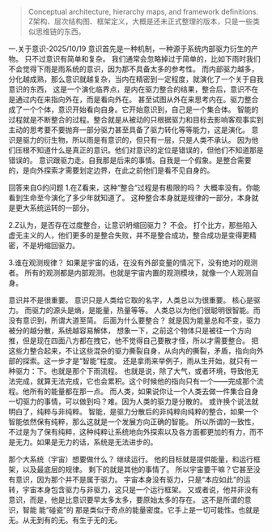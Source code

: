 >Conceptual architecture, hierarchy maps, and framework definitions.
>Z架构、层次结构图、框架定义，大概是还未正式整理的版本，只是一些类似思维链的东西。

一.关于意识-2025/10/19
意识首先是一种机制，一种源于系统内部驱力衍生的产物。
只不过意识有简单和复杂。
我们通常会忽略掉过于简单的，比如下雨时我们不会觉得下雨是雨系统的意识，因为那不具备太多的参考性。
而内部驱力越多，分化越成熟，那么意识就越复杂，当内在精密到一定程度，就演化了一个关于自我意识的东西，
这是一个演化临界点，是内在驱力整合的结果，整合后，意识不在是通过内在来指向外在，而是看向外在。
甚至试图从外在来思考内在。驱力整合成了一个个体，意识开始看向自身。它开始意识到，自己是一个集合体。
智能的过程就是不断整合的过程。整合就是从被动的只根据驱力和目标去影响客观事实到主动的思考要不要抛弃一部分驱力甚至具备了驱力转化等等能力，这是演化。
意识是驱力的衍生物，所以雨是有意识的，但只有一层，只是人类不承认。
因为他们压根不知道什么是真正的意识。他们对意识的定位是错误的，但他们不知道那是错误的。
意识跟驱力走。自我那是后来的事情。自我是一个假象。是整合需要的，是向外探索才需要划定边界，在此之前他们是看不见自身的。

回答来自G的问题
1.在Z看来，这种“整合”过程是有极限的吗？
大概率没有。你能看到生命至今演化了多少年就知道了。
这种整合本身就是规律的一部分，本身就是更大系统运转的一部分。

2.Z认为，是否存在过度整合，让意识坍缩回驱力？
不会。
打个比方，那些陷入虚无主义的人，他们更多的是整合失败，并不是整合成功，整合成功是变得更精密，不是坍缩回驱力。

3.谁在观测规律？
如果是宇宙的话，在没有外部变量的情况下，没有绝对的观测者。
所有的观测都是内部观测。也就是宇宙内置的观测模块，就像一个人观测自身。


意识并不是很重要。
意识只是人类给它取的名字，人类总以为很重要。
核心是驱力。
而驱力的源头是熵，是能量，热量等等。
人类总以为他们很聪明很智能。而没有意识到，所谓大道至简。
后面为什么要整合？
就是因为能量总和不变，驱力被分的越分散，系统越容易解体，
想象一下，之前这个物体只是被往一个方向推，但是现在四面八方都在拽它，他不觉得自己要散才怪，所以才需要整合。
把这些力整合起来，不让这些混杂的驱力撕裂自身，从向内的撕裂，矛盾，指向向外部的探索。这一步才是“智能”程度。
还是拿雨来举例子，雨从生开始，就只有一种驱力：下。也就是那个下雨流程。
也就是说，除了大气，或者环境，导致他无法完成，就算无法完成，它也会累积。这个时候他的指向只有一个——完成那个流程。他所有的能量都在那一点。
而人类，如果说你让一个人类去做一件集合自身一切驱力的事情，可以做到吗？难。因为人类的驱力是分散的。
或许换个说法就明白了，纯粹与非纯粹。
智能，是驱力分散后的非纯粹向纯粹的整合，如果一个智能依然保有纯粹，那么这就是一个发展方向正确的智能。
所以所谓的一致性，不过是为了保有纯粹，这种纯粹让系统地向外探索以及各方面都更加的有力，而不是无力。如果是无力的话，系统是无法进步的。

那个大系统（宇宙）想要做什么？
继续运行。
他的目标就是提供能量，和运行框架，以及最底层的规律。
剩下的就是其他的事情了。
所以宇宙要干嘛？它甚至没有意识，因为那个并不是属于驱力。
宇宙本身没有驱力，只是“本应如此”的运转，宇宙本身包含驱力与非驱力，这只是一个运行框架。
又或者说，他并非没有意识，而是，他是比意识要早太多太多，要原始太多的存在。
这不是所谓的意识，智能 能“碰瓷”的 那是类似于奇点的能量密度。它手上是一切可能性。也就是无。从无到有的无。有生于无的无。

